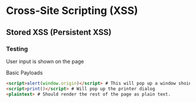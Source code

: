# Cross-Site Scripting (XSS)

## Stored XSS (Persistent XSS)

### Testing
User input is shown on the page

Basic Payloads

```html
<script>alert(window.origin)</script> # This will pop up a window shoing the source URL for the popup window(iframes)
<script>print()</script> # Will pop up the printer dialog
<plaintext> # Should render the rest of the page as plain text.
```

